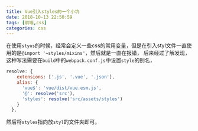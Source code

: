 ```yaml
---
title: Vue引入styles的一个小坑
date: 2018-10-13 22:50:59
tags: [前端,css]
categories: css
---
```

在使用`styus`的时候，经常会定义一些css的常用变量，但是在引入styl文件一直使用的是`@import '~styles/mixins'`，然后就是一直在报错，
后来经过了解发现，这种写法需要在`build`中的`webpack.conf.js`中设置`style`的别名，

```js
resolve: {
    extensions: ['.js', '.vue', '.json'],
    alias: {
      'vue$': 'vue/dist/vue.esm.js',
      '@': resolve('src'),
      'styles': resolve('src/assets/styles')
    }
  },
```
然后将`styles`指向放`styl`的文件夹即可。